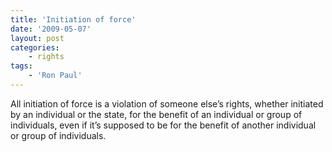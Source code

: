 ```yaml
---
title: 'Initiation of force'
date: '2009-05-07'
layout: post
categories:
    - rights
tags:
    - 'Ron Paul'
---
```


All initiation of force is a violation of someone else’s rights, whether initiated by an individual or the state, for the benefit of an individual or group of individuals, even if it’s supposed to be for the benefit of another individual or group of individuals.